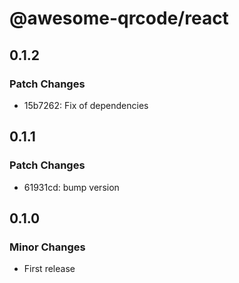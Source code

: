 # @awesome-qrcode/react

## 0.1.2

### Patch Changes

- 15b7262: Fix of dependencies

## 0.1.1

### Patch Changes

- 61931cd: bump version

## 0.1.0

### Minor Changes

- First release
